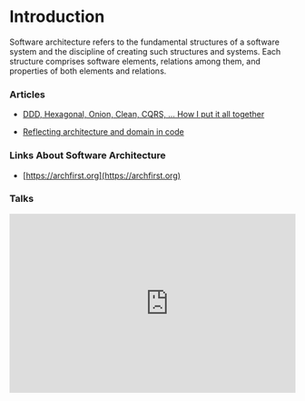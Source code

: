 # Introduction

Software architecture refers to the fundamental structures of a software system and the discipline of creating such structures and systems. Each structure comprises software elements, relations among them, and properties of both elements and relations.

### Articles

- [DDD, Hexagonal, Onion, Clean, CQRS, … How I put it all together](https://herbertograca.com/2017/11/16/explicit-architecture-01-ddd-hexagonal-onion-clean-cqrs-how-i-put-it-all-together/)

* [Reflecting architecture and domain in code](https://herbertograca.com/2019/06/05/reflecting-architecture-and-domain-in-code/)

### Links About Software Architecture

- [https://archfirst.org](https://archfirst.org)

### Talks

<div class="columns">
  <div class="column is-4">
  <iframe width="560" height="315" src="https://www.youtube.com/embed/DngAZyWMGR0" frameborder="0" allow="accelerometer; autoplay; encrypted-media; gyroscope; picture-in-picture" allowfullscreen></iframe>
  </div>
</div>
